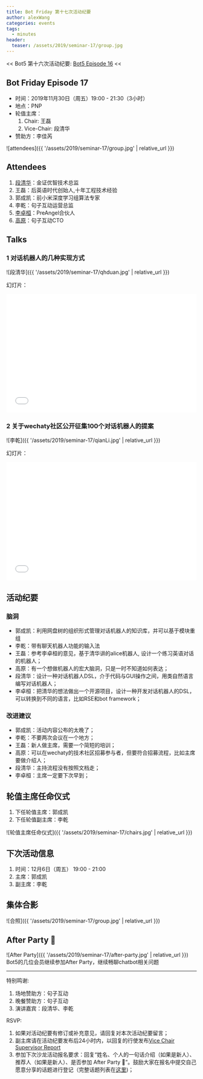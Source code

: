 ```yaml
---
title: Bot Friday 第十七次活动纪要
author: alexWang
categories: events
tags:
  - minutes
header:
  teaser: /assets/2019/seminar-17/group.jpg
---
```


<< Bot5 第十六次活动纪要: [Bot5 Episode 16](https://bot5.club/events/seminar-minutes-16) <<

## Bot Friday Episode 17

- 时间：2019年11月30日（周五）19:00 - 21:30（3小时）
- 地点：PNP
- 轮值主席：
    1. Chair: 王磊
    1. Vice-Chair: 段清华
- 赞助方：李佳芮

![attendees]({{ '/assets/2019/seminar-17/group.jpg' | relative_url }})

## Attendees

1. [段清华](/people/qhduan)：金证优智技术总监
1. 王磊：后英语时代创始人,十年工程技术经验
1. 郭成凯：前小米深度学习组算法专家
1. 李乾：句子互动运营总监
1. [李卓桓](/people/huan/)：PreAngel合伙人
1. [高原](/people/windmemory)：句子互动CTO

## Talks

### 1 对话机器人的几种实现方式

![段清华]({{ '/assets/2019/seminar-17/qhduan.jpg' | relative_url }})

幻灯片：

<div class="video-container" style="
    position: relative;
    padding-bottom:56.25%;
    padding-top:30px;
    height:0;
    overflow:hidden;
">
  <iframe
    src='{{ '/assets/js/viewer-js/#/assets/2019/seminar-17/bot100.pdf' | relative_url }}'
    width='560'
    height='315'
    allowfullscreen
    webkitallowfullscreen
    frameborder="0"
    style="
      position: absolute;
      top:0;
      left:0;
      width:100%;
      height:100%;
    "
  ></iframe>
</div>

### 2 关于wechaty社区公开征集100个对话机器人的提案

![李乾]({{ '/assets/2019/seminar-17/qianLi.jpg' | relative_url }})

幻灯片：

<div class="video-container" style="
    position: relative;
    padding-bottom:56.25%;
    padding-top:30px;
    height:0;
    overflow:hidden;
">
  <iframe
    src='{{ '/assets/js/viewer-js/#/assets/2019/seminar-17/bot200.pdf' | relative_url }}'
    width='560'
    height='315'
    allowfullscreen
    webkitallowfullscreen
    frameborder="0"
    style="
      position: absolute;
      top:0;
      left:0;
      width:100%;
      height:100%;
    "
  ></iframe>
</div>

## 活动纪要

### 脑洞

- 郭成凯：利用网盘树的组织形式管理对话机器人的知识库，并可以基于模块重组
- 李乾：带有聊天机器人功能的输入法
- 王磊：参考李卓桓的意见，基于清华讲的alice机器人, 设计一个练习英语对话的机器人；
- 高原：有一个想做机器人的宏大脑洞，只是一时不知道如何表达；
- 段清华：设计一种对话机器人DSL，介于代码与GUI操作之间，用类自然语言编写对话机器人；
- 李卓桓：把清华的想法做出一个开源项目，设计一种开发对话机器人的DSL，可以转换到不同的语言，比如RSE和bot framework；

### 改进建议

- 郭成凯：活动内容公布的太晚了；
- 李乾：不要两次会议在一个地方；
- 王磊：新人做主席，需要一个简短的培训；
- 高原：可以在wechaty的技术社区招募参与者，但要符合招募流程，比如主席要做介绍人；
- 段清华：主持流程没有按照文档走；
- 李卓桓：主席一定要下次早到；

## 轮值主席任命仪式

1. 下任轮值主席：郭成凯
2. 下任轮值副主席：李乾

![轮值主席任命仪式]({{ '/assets/2019/seminar-17/chairs.jpg' | relative_url }})

## 下次活动信息

1. 时间：12月6日（周五） 19:00 - 21:00
1. 主席：郭成凯
1. 副主席：李乾

## 集体合影

![合照]({{ '/assets/2019/seminar-17/group.jpg' | relative_url }})

## After Party 🍻

![After Party]({{ '/assets/2019/seminar-17/after-party.jpg' | relative_url }})
Bot5的几位会员继续参加After Party，继续畅聊chatbot相关问题

-----

特别鸣谢:

1. 场地赞助方：句子互动
2. 晚餐赞助方：句子互动
3. 演讲嘉宾：段清华、李乾

RSVP:

1. 如果对活动纪要有修订或补充意见，请回复对本次活动纪要留言；
1. 副主席请在活动纪要发布后24小时内，以回复的行使发布[Vice Chair Supervisor Report](/manuals/chair/#vice-chair-supervisor-report)
1. 参加下次沙龙活动报名要求：回复“姓名、个人的一句话介绍（如果是新人）、推荐人（如果是新人）、是否参加 After Party 🍻”。鼓励大家在报名中提交自己愿意分享的话题进行登记（完整话题列表在[这里](https://www.bot5.club/talks/))；
